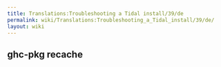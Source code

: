 ```yaml
---
title: Translations:Troubleshooting a Tidal install/39/de
permalink: wiki/Translations:Troubleshooting_a_Tidal_install/39/de/
layout: wiki
---
```


## ghc-pkg recache
